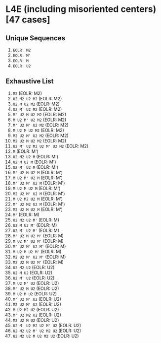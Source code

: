 # L4E (including misoriented centers) [47 cases]

## Unique Sequences

1. `EOLR: M2`
1. `EOLR: M'`
1. `EOLR: M`
1. `EOLR: U2`

## Exhaustive List

1. `M2` (EOLR: M2)
1. `U2 M2 U2 M2` (EOLR: M2)
1. `U2 M U2 M2` (EOLR: M2)
1. `U2 M' U2 M2` (EOLR: M2)
1. `M' U2 M U2 M2` (EOLR: M2)
1. `M U2 M' U2 M2` (EOLR: M2)
1. `M' U2 M' U2 M2` (EOLR: M2)
1. `M U2 M U2 M2` (EOLR: M2)
1. `M2 U2 M' U2 M2` (EOLR: M2)
1. `M2 U2 M U2 M2` (EOLR: M2)
1. `U2 M' U2 M2 U2 M' U2 M2` (EOLR: M2)
1. `M` (EOLR: M')
1. `U2 M2 U2 M` (EOLR: M')
1. `U2 M U2 M` (EOLR: M')
1. `U2 M' U2 M` (EOLR: M')
1. `M' U2 M U2 M` (EOLR: M')
1. `M U2 M' U2 M` (EOLR: M')
1. `M' U2 M' U2 M` (EOLR: M')
1. `M U2 M U2 M` (EOLR: M')
1. `M2 U2 M' U2 M` (EOLR: M')
1. `M U2 M2 U2 M` (EOLR: M')
1. `M' U2 M2 U2 M` (EOLR: M')
1. `M2 U2 M U2 M` (EOLR: M')
1. `M'` (EOLR: M)
1. `U2 M2 U2 M'` (EOLR: M)
1. `U2 M U2 M'` (EOLR: M)
1. `U2 M' U2 M'` (EOLR: M)
1. `M' U2 M U2 M'` (EOLR: M)
1. `M U2 M' U2 M'` (EOLR: M)
1. `M' U2 M' U2 M'` (EOLR: M)
1. `M U2 M U2 M'` (EOLR: M)
1. `M2 U2 M' U2 M'` (EOLR: M)
1. `M2 U2 M U2 M'` (EOLR: M)
1. `U2 M2 U2` (EOLR: U2)
1. `U2 M U2` (EOLR: U2)
1. `U2 M' U2` (EOLR: U2)
1. `M U2 M' U2` (EOLR: U2)
1. `M' U2 M U2` (EOLR: U2)
1. `M U2 M U2` (EOLR: U2)
1. `M' U2 M' U2` (EOLR: U2)
1. `M2 U2 M' U2` (EOLR: U2)
1. `M U2 M2 U2` (EOLR: U2)
1. `M' U2 M2 U2` (EOLR: U2)
1. `M2 U2 M U2` (EOLR: U2)
1. `U2 M' U2 M2 U2 M' U2` (EOLR: U2)
1. `U2 M2 U2 M' U2 M2 U2` (EOLR: U2)
1. `U2 M2 U2 M U2 M2 U2` (EOLR: U2)
